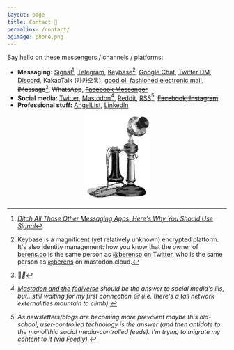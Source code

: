 ```yaml
---
layout: page
title: Contact 📇
permalink: /contact/
ogimage: phone.png
---
```

Say hello on these messengers / channels / platforms:

- **Messaging:** <a href="https://signal.org" target="_blank">Signal</a>[^1], <a href="https://t.me/berensp" target="_blank">Telegram</a>, <a href="https://keybase.io/berens" target="_blank">Keybase</a>[^2], <a href="https://chat.google.com" target="_blank">Google Chat</a>, <a href="https://twitter.com/messages/compose?recipient_id=19028711" target="_blank">Twitter DM</a>, <a href="https://discordapp.com/users/181094465874821120" target="_blank">Discord</a>, KakaoTalk (카카오톡), <a href="mailto:pb@omg.lol">good ol' fashioned electronic mail</a>, <strike>iMessage</strike>[^3], <strike>WhatsApp</strike>, <strike><a href="../fb">Facebook Messenger</a></strike>
- **Social media:** <a href="https://twitter.com/berensp" target="_blank">Twitter</a>, <a rel="me" href="https://mastodon.cloud/@berens" target="_blank">Mastodon</a>[^4], <a href="https://reddit.com/user/berensp" target="_blank">Reddit</a>, [RSS](https://berens.co/feed.xml)[^5], <strike><a href="../fb">Facebook, Instagram</a></strike>
- **Professional stuff:** <a href="https://angel.co/berens" target="_blank">AngelList</a>, <a href="https://linkedin.com/in/berensp" target="_blank">LinkedIn</a>

<center><img src="/assets/og/phone.png" alt="phone" width="30%" height="30%"></center>

[^1]: *<a href="https://www.wired.com/story/ditch-all-those-other-messaging-apps-heres-why-you-should-use-signal/?utm_source=WIR_REG_GATE" target="_blank">Ditch All Those Other Messaging Apps: Here's Why You Should Use Signal</a>*

[^2]: Keybase is a magnificent (yet relatively unknown) encrypted platform. It's also identity management: how you know that the owner of [berens.co](/index) is the same person as <a href="https://twitter.com/berensp" target="_blank">@berensp</a> on Twitter, who is the same person as <a href="https://mastodon.cloud/@berens" target="_blank">@berens</a> on mastodon.cloud.

[^3]: 🤘<i class="fab fa-android">🤘

[^4]: <a href="https://www.nytimes.com/2018/03/28/technology/social-media-privacy.html" target="_blank">Mastodon and the fediverse</a> should be the answer to social media's ills, but...still waiting for my first connection 😐 (i.e. there's a tall network externalities mountain to climb).

[^5]: As newsletters/blogs are becoming more prevalent maybe this old-school, user-controlled technology is the answer (and then antidote to the monolithic social media-controlled feeds). I'm trying to migrate my content to it (via <a href="https://feedly.com/" target="_blank">Feedly</a>).